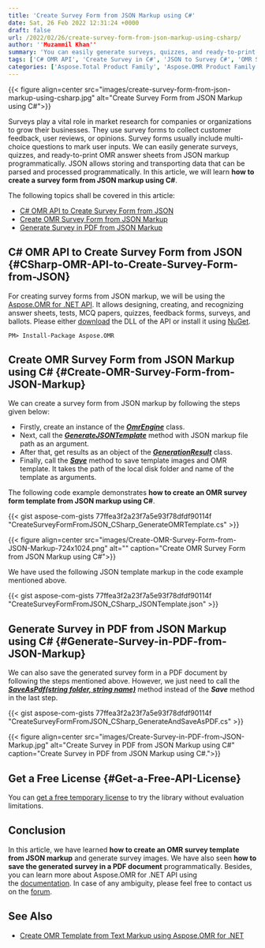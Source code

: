 ```yaml
---
title: 'Create Survey Form from JSON Markup using C#'
date: Sat, 26 Feb 2022 12:31:24 +0000
draft: false
url: /2022/02/26/create-survey-form-from-json-markup-using-csharp/
author: ''Muzammil Khan''
summary: 'You can easily generate surveys, quizzes, and ready-to-print OMR answer sheets from JSON markup programmatically. In this article, you will learn **how to create a survey form from JSON markup using C#**.'
tags: ['C# OMR API', 'Create Survey in C#', 'JSON to Survey C#', 'OMR Survey C#', 'Survey from JSON using C#']
categories: ['Aspose.Total Product Family', 'Aspose.OMR Product Family']
---
```




{{< figure align=center src="images/create-survey-form-from-json-markup-using-csharp.jpg" alt="Create Survey Form from JSON Markup using C#">}}


Surveys play a vital role in market research for companies or organizations to grow their businesses. They use survey forms to collect customer feedback, user reviews, or opinions. Survey forms usually include multi-choice questions to mark user inputs. We can easily generate surveys, quizzes, and ready-to-print OMR answer sheets from JSON markup programmatically. JSON allows storing and transporting data that can be parsed and processed programmatically. In this article, we will learn **how to create a survey form from JSON markup using C#**.

The following topics shall be covered in this article:

*   [C# OMR API to Create Survey Form from JSON][1]
*   [Create OMR Survey Form from JSON Markup][2]
*   [Generate Survey in PDF from JSON Markup][3]

## C# OMR API to Create Survey Form from JSON {#CSharp-OMR-API-to-Create-Survey-Form-from-JSON}

For creating survey forms from JSON markup, we will be using the [Aspose.OMR for .NET API][4]. It allows designing, creating, and recognizing answer sheets, tests, MCQ papers, quizzes, feedback forms, surveys, and ballots. Please either [download][5] the DLL of the API or install it using [NuGet][6].

```
PM> Install-Package Aspose.OMR
```

## Create OMR Survey Form from JSON Markup using C# {#Create-OMR-Survey-Form-from-JSON-Markup}

We can create a survey form from JSON markup by following the steps given below:

*   Firstly, create an instance of the [_**OmrEngine**_][7] class.
*   Next, call the **_[GenerateJSONTemplate][8]_** method with JSON markup file path as an argument.
*   After that, get results as an object of the **_[GenerationResult][9]_** class.
*   Finally, call the **_[Save][10]_** method to save template images and OMR template. It takes the path of the local disk folder and name of the template as arguments.

The following code example demonstrates **how to create an OMR survey form template from JSON markup using C#**.

{{< gist aspose-com-gists 77ffea3f2a23f7a5e93f78dfdf90114f "CreateSurveyFormFromJSON_CSharp_GenerateOMRTemplate.cs" >}}



{{< figure align=center src="images/Create-OMR-Survey-Form-from-JSON-Markup-724x1024.png" alt="" caption="Create OMR Survey Form from JSON Markup using C#">}}


We have used the following JSON template markup in the code example mentioned above.

{{< gist aspose-com-gists 77ffea3f2a23f7a5e93f78dfdf90114f "CreateSurveyFormFromJSON_CSharp_JSONTemplate.json" >}}

## Generate Survey in PDF from JSON Markup using C# {#Generate-Survey-in-PDF-from-JSON-Markup}

We can also save the generated survey form in a PDF document by following the steps mentioned above. However, we just need to call the **_[SaveAsPdf(string folder, string name)][11]_** method instead of the **_Save_** method in the last step.

{{< gist aspose-com-gists 77ffea3f2a23f7a5e93f78dfdf90114f "CreateSurveyFormFromJSON_CSharp_GenerateAndSaveAsPDF.cs" >}}



{{< figure align=center src="images/Create-Survey-in-PDF-from-JSON-Markup.jpg" alt="Create Survey in PDF from JSON Markup using C#" caption="Create Survey in PDF from JSON Markup using C#.">}}


## Get a Free License {#Get-a-Free-API-License}

You can [get a free temporary license][12] to try the library without evaluation limitations.

## Conclusion

In this article, we have learned **how to create an OMR survey template from JSON markup** and generate survey images. We have also seen **how to save the generated survey in a PDF document** programmatically. Besides, you can learn more about Aspose.OMR for .NET API using the [documentation][13]. In case of any ambiguity, please feel free to contact us on the [forum][14].

## See Also

*   [Create OMR Template from Text Markup using Aspose.OMR for .NET][15]




[1]: #CSharp-OMR-API-to-Create-Survey-Form-from-JSON
[2]: #Create-OMR-Survey-Form-from-JSON-Markup
[3]: #Generate-Survey-in-PDF-from-JSON-Markup
[4]: https://products.aspose.com/omr/net/
[5]: https://downloads.aspose.com/omr/net
[6]: https://www.nuget.org/packages/aspose.omr
[7]: https://apireference.aspose.com/omr/net/aspose.omr.api/omrengine
[8]: https://apireference.aspose.com/omr/net/aspose.omr.api/omrengine/methods/generatejsontemplate
[9]: https://apireference.aspose.com/omr/net/aspose.omr.generation/generationresult
[10]: https://apireference.aspose.com/omr/net/aspose.omr.generation/generationresult/methods/save
[11]: https://apireference.aspose.com/omr/net/aspose.omr.generation/generationresult/methods/saveaspdf
[12]: https://purchase.aspose.com/temporary-license
[13]: https://docs.aspose.com/omr/net/
[14]: https://forum.aspose.com/c/omr/38
[15]: https://blog.aspose.com/2019/10/07/create-omr-template-from-text-markup-using-aspose.omr-for-.net/




